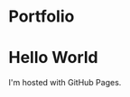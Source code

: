 # Portfolio

<!DOCTYPE html>
<html>
<body>
<h1>Hello World</h1>
<p>I'm hosted with GitHub Pages.</p>
</body>
</html>



